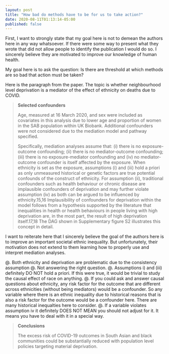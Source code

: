 ```yaml
---
layout: post
title: "How bad do methods have to be for us to take action?"
date: 2020-08-11T01:13:14-05:00
published: false
---
```


First, I want to strongly state that my goal here is not to demean the authors here in any way whatsoever. If there were some way to present what they wrote that did not allow people to identify the publication I would do so. I sincerely believe they are motivated to improve our knowledge of human health.

My goal here is to ask the question: Is there are threshold at which methods are so bad that action must be taken?

Here is the paragraph from the paper. The topic is whether neighbourhood level deprivation is a mediator of the effect of ethnicity on deaths due to COVID. 

> **Selected confounders**
>
>Age, measured at 16 March 2020, and sex were included as covariates in this analysis due to lower age and proportion of women in the SAB population within UK Biobank. Additional confounders were not considered due to the mediation model and pathway specified.
>
>Specifically, mediation analyses assume that: (i) there is no exposure-outcome confounding; (ii) there is no mediator-outcome confounding; (iii) there is no exposure-mediator confounding and (iv) no mediator-outcome confounder is itself affected by the exposure. When ethnicity is set as the exposure, assumptions (i) and (iii) hold a priori as only unmeasured historical or genetic factors are true potential confounds of the construct of ethnicity. For assumption (ii), traditional confounders such as health behaviour or chronic disease are implausible confounders of deprivation and may further violate assumption (iv) as both can be argued to be influenced by ethnicity.15,16 Implausibility of confounders for deprivation within the model follows from a hypothesis supported by the literature that inequalities in health or health behaviours in people living with high deprivation are, in the most part, the result of high deprivation itself.17,18 The DAG shown in Supplementary figure S2 illustrates this concept in detail.

I want to reiterate here that I sincerely believe the goal of the authors here is to improve an important societal ethnic inequality. But unfortunately, their motivation does not extend to them learning how to properly use and interpret mediation analyses. 

@. Both ethnicity and deprivation are problematic due to the consistency assumption
@. Not answering the right question.
@. Assumptions i) and (iii) definitely DO NOT hold a priori. If this were true, it would be trivial to study the causal effect of race on anything.
@. If you could ask and answer causal questions about ethnicity, any risk factor for the outcome that are different across ethnicities (without being mediators) would be a confounder. So any variable where there is an ethnic inequality due to historical reasons that is also a risk factor for the outcome would be a confounder here. There are many historical inequalties here to consider.
@. If a variable violates assumption iv it definitely DOES NOT MEAN you should not adjust for it. It means you have to deal with it in a special way.


> **Conclusions**
>
> The excess risk of COVID-19 outcomes in South Asian and black communities could be substantially reduced with population level policies targeting material deprivation.




